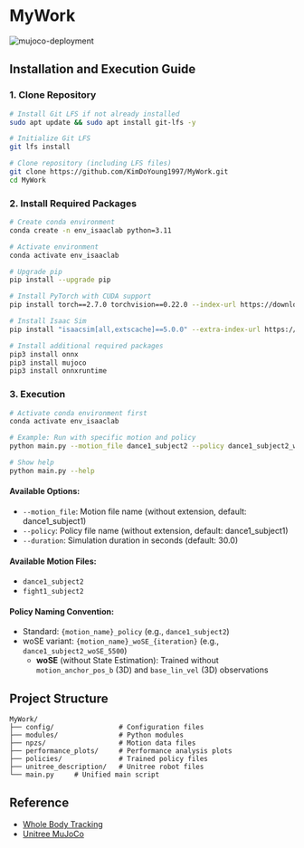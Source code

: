 # MyWork

![mujoco-deployment](imgs/mujoco_deployment.gif)


## Installation and Execution Guide

### 1. Clone Repository

```bash
# Install Git LFS if not already installed
sudo apt update && sudo apt install git-lfs -y

# Initialize Git LFS
git lfs install

# Clone repository (including LFS files)
git clone https://github.com/KimDoYoung1997/MyWork.git
cd MyWork
```

### 2. Install Required Packages

```bash
# Create conda environment
conda create -n env_isaaclab python=3.11

# Activate environment
conda activate env_isaaclab

# Upgrade pip
pip install --upgrade pip

# Install PyTorch with CUDA support
pip install torch==2.7.0 torchvision==0.22.0 --index-url https://download.pytorch.org/whl/cu128

# Install Isaac Sim
pip install "isaacsim[all,extscache]==5.0.0" --extra-index-url https://pypi.nvidia.com

# Install additional required packages
pip3 install onnx
pip3 install mujoco
pip3 install onnxruntime
```

### 3. Execution

```bash
# Activate conda environment first
conda activate env_isaaclab

# Example: Run with specific motion and policy
python main.py --motion_file dance1_subject2 --policy dance1_subject2_woSE_5500 --duration 100

# Show help
python main.py --help
```

#### Available Options:
- `--motion_file`: Motion file name (without extension, default: dance1_subject1)
- `--policy`: Policy file name (without extension, default: dance1_subject1)  
- `--duration`: Simulation duration in seconds (default: 30.0)

#### Available Motion Files:
- `dance1_subject2`
- `fight1_subject2`

#### Policy Naming Convention:
- Standard: `{motion_name}_policy` (e.g., `dance1_subject2`)
- woSE variant: `{motion_name}_woSE_{iteration}` (e.g., `dance1_subject2_woSE_5500`)
  - **woSE** (without State Estimation): Trained without `motion_anchor_pos_b` (3D) and `base_lin_vel` (3D) observations
  <!-- - More robust for sim-to-sim deployment as it relies on relative observations only -->


## Project Structure

```
MyWork/
├── config/                # Configuration files
├── modules/               # Python modules
├── npzs/                  # Motion data files
├── performance_plots/     # Performance analysis plots
├── policies/              # Trained policy files
├── unitree_description/   # Unitree robot files
└── main.py     # Unified main script
```
## Reference
- [Whole Body Tracking](https://github.com/HybridRobotics/whole_body_tracking.git)
- [Unitree MuJoCo](https://github.com/unitreerobotics/unitree_mujoco)